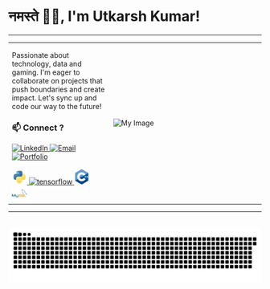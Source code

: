 # नमस्ते 🙏🏻, I'm Utkarsh Kumar! 
----
<table>
  <tr>
    <td style="text-align: left; vertical-align: top; width: 40%;">
      <p>
        Passionate about technology, data and gaming. I'm eager to collaborate on projects that push boundaries and create impact. Let's sync up and code our way to the future!
      </p>
      <h3>📫 Connect ?</h3>
      <a href="https://www.linkedin.com/in/utkarshkumar07/">
        <img src="https://img.shields.io/badge/LinkedIn-%230077B5.svg?logo=linkedin&logoColor=white" alt="LinkedIn">
      </a>
      <a href="mailto:e21cseu0670@bennett.edu.in">
        <img src="https://img.shields.io/badge/email-%23EA4335.svg?style=flat&logo=gmail&logoColor=white" alt="Email">
      </a>
      <a href="https://portfoliomugi.framer.ai/page" target="_blank">
        <img src="https://img.shields.io/badge/portfolio-%2312100E.svg?style=flat&logo=e&logoColor=white" alt="Portfolio">
      </a>
      <br><br>
      <a href="https://www.python.org" target="_blank" rel="noreferrer"> <img src="https://raw.githubusercontent.com/devicons/devicon/master/icons/python/python-original.svg" alt="python" width="30" height="30"/> </a> 
      <a href="https://www.tensorflow.org" target="_blank" rel="noreferrer"> <img src="https://www.vectorlogo.zone/logos/tensorflow/tensorflow-icon.svg" alt="tensorflow" width="30" height="30"/> </a>
      <a href="https://code.visualstudio.com/docs/languages/cpp" target="_blank" rel="noreferrer"> <img src="https://raw.githubusercontent.com/devicons/devicon/master/icons/cplusplus/cplusplus-original.svg" alt="cplusplus" width="30" height="30"/> </a> 
      <a href="https://www.mysql.com/" target="_blank" rel="noreferrer"> <img src="https://raw.githubusercontent.com/devicons/devicon/master/icons/mysql/mysql-original-wordmark.svg" alt="mysql" width="30" height="30"/> </a> 
    </td>
    <td style="width: 60%;">
      <img src="https://user-images.githubusercontent.com/74038190/212750155-3ceddfbd-19d3-40a3-87af-8d329c8323c4.gif" alt="My Image" style="max-width: 100%; height: auto; width: 100%;">
    </td>
  </tr>
</table>


----
<!--
# 📊 Stats:
<div style="display: flex; justify-content: space-between;">
    <img src="https://github-readme-stats.vercel.app/api?username=Zangetsu11&theme=gruvbox&hide_border=false&include_all_commits=false&count_private=false" alt="GitHub Stats" style="width: 40%; margin-right: 2%;">
    <img src="https://github-readme-streak-stats.herokuapp.com/?user=Zangetsu11&theme=gruvbox&hide_border=false" alt="GitHub Streak" style="width: 44%;">
</div>
<br/>
-->

<br clear="both">
<img src="https://raw.githubusercontent.com/Zangetsu11/Zangetsu11/output/snake.svg" alt="Snake animation" />


